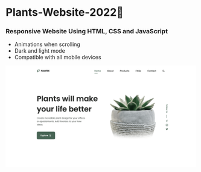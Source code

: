 # Plants-Website-2022🎍

### Responsive Website Using HTML, CSS and JavaScript

- Animations when scrolling
- Dark and light mode
- Compatible with all mobile devices

<img src="./README_image/ScreenImg.png">
